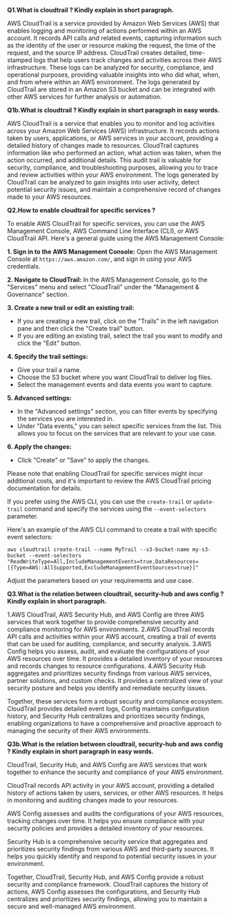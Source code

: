 **Q1.What is cloudtrail ? Kindly explain in short paragraph.**

AWS CloudTrail is a service provided by Amazon Web Services (AWS) that enables logging and monitoring of actions performed
within an AWS account. It records API calls and related events, capturing information such as the identity of the user or
resource making the request, the time of the request, and the source IP address. CloudTrail creates detailed, time-stamped
logs that help users track changes and activities across their AWS infrastructure. These logs can be analyzed for
security, compliance, and operational purposes, providing valuable insights into who did what, when, and from where within
an AWS environment. The logs generated by CloudTrail are stored in an Amazon S3 bucket and can be integrated with other AWS
services for further analysis or automation.



**Q1b.What is cloudtrail ? Kindly explain in short paragraph in easy words.**

AWS CloudTrail is a service that enables you to monitor and log activities across your Amazon Web Services (AWS) infrastructure.
It records actions taken by users, applications, or AWS services in your account, providing a detailed history of changes made to resources.
CloudTrail captures information like who performed an action, what action was taken, when the action occurred, and additional details.
This audit trail is valuable for security, compliance, and troubleshooting purposes, allowing you to trace and review activities within
your AWS environment. The logs generated by CloudTrail can be analyzed to gain insights into user activity, detect potential security issues, and
maintain a comprehensive record of changes made to your AWS resources.



**Q2.How to enable cloudtrail for specific services ?**

To enable AWS CloudTrail for specific services, you can use the AWS Management Console, AWS Command Line Interface (CLI), or AWS CloudTrail API.
Here's a general guide using the AWS Management Console:

**1. Sign in to the AWS Management Console:**
   Open the AWS Management Console at `https://aws.amazon.com/`, and sign in using your AWS credentials.

**2. Navigate to CloudTrail:**
   In the AWS Management Console, go to the "Services" menu and select "CloudTrail" under the "Management & Governance" section.

**3. Create a new trail or edit an existing trail:**
   - If you are creating a new trail, click on the "Trails" in the left navigation pane and then click the "Create trail" button.
   - If you are editing an existing trail, select the trail you want to modify and click the "Edit" button.

**4. Specify the trail settings:**
   - Give your trail a name.
   - Choose the S3 bucket where you want CloudTrail to deliver log files.
   - Select the management events and data events you want to capture.

**5. Advanced settings:**
   - In the "Advanced settings" section, you can filter events by specifying the services you are interested in.
   - Under "Data events," you can select specific services from the list. This allows you to focus on the services that are relevant to your use case.

**6. Apply the changes:**
   - Click "Create" or "Save" to apply the changes.

Please note that enabling CloudTrail for specific services might incur additional costs, and it's important to review the AWS CloudTrail pricing documentation for details.

If you prefer using the AWS CLI, you can use the `create-trail` or `update-trail` command and specify the services using the `--event-selectors` parameter.

Here's an example of the AWS CLI command to create a trail with specific event selectors:

`aws cloudtrail create-trail --name MyTrail --s3-bucket-name my-s3-bucket --event-selectors "ReadWriteType=All,IncludeManagementEvents=true,DataResources=[{Type=AWS::AllSupported,ExcludeManagementEventSources=true}]"`


Adjust the parameters based on your requirements and use case.



**Q3.What is the relation between cloudtrail, security-hub and aws config ? Kindly explain in short paragraph.**

1.AWS CloudTrail, AWS Security Hub, and AWS Config are three AWS services that work together to provide comprehensive security and compliance monitoring for AWS environments.
2.AWS CloudTrail records API calls and activities within your AWS account, creating a trail of events that can be used for auditing, compliance, and security analysis.
3.AWS Config helps you assess, audit, and evaluate the configurations of your AWS resources over time. It provides a detailed inventory of your resources and records changes to resource configurations.
4.AWS Security Hub aggregates and prioritizes security findings from various AWS services, partner solutions, and custom checks. It provides a centralized view of your security posture and helps you identify and remediate security issues.

Together, these services form a robust security and compliance ecosystem. CloudTrail provides detailed event logs, Config maintains configuration history, and Security Hub centralizes and prioritizes security findings, enabling organizations to have a comprehensive and proactive approach to managing the security of their AWS environments.



**Q3b.What is the relation between cloudtrail, security-hub and aws config ? Kindly explain in short paragraph in easy words.**

CloudTrail, Security Hub, and AWS Config are AWS services that work together to enhance the security and compliance of your AWS environment.

CloudTrail records API activity in your AWS account, providing a detailed history of actions taken by users, services, or other AWS resources. It helps in monitoring and auditing changes made to your resources.

AWS Config assesses and audits the configurations of your AWS resources, tracking changes over time. It helps you ensure compliance with your security policies and provides a detailed inventory of your resources.

Security Hub is a comprehensive security service that aggregates and prioritizes security findings from various AWS and third-party sources. It helps you quickly identify and respond to potential security issues in your environment.

Together, CloudTrail, Security Hub, and AWS Config provide a robust security and compliance framework. CloudTrail captures the history of actions, AWS Config assesses the configurations, and Security Hub centralizes and prioritizes security findings, allowing you to maintain a secure and well-managed AWS environment.
